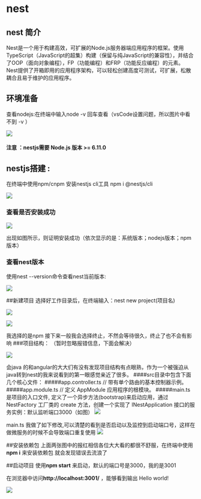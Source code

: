 # nest #
## nest 简介 ##
Nest是一个用于构建高效，可扩展的Node.js服务器端应用程序的框架。使用TypeScript（JavaScript的超集）构建（保留与纯JavaScript的兼容性），并结合了OOP（面向对象编程），FP（功能编程）和FRP（功能反应编程）的元素。
Nest提供了开箱即用的应用程序架构，可以轻松创建高度可测试，可扩展，松散耦合且易于维护的应用程序。

## 环境准备 ##

查看nodejs:在终端中输入node -v 回车查看（vsCode设置问题，所以图片中看不到 -v ）

![](https://i.imgur.com/ojtyQvj.png)

#### 注意 ：nestjs需要 Node.js 版本 >= 6.11.0

## nestjs搭建 :
在终端中使用npm/cnpm 安装nestjs  cli工具   npm i  @nestjs/cli

![](https://i.imgur.com/KCmukUT.png)

### 查看是否安装成功
![](https://i.imgur.com/We4XAzJ.png)

出现如图所示，则证明安装成功（依次显示的是：系统版本；nodejs版本；npm版本）
### 查看nest版本
使用nest --version命令查看nest当前版本:

![](https://i.imgur.com/hhBBjsd.png)

##新建项目
选择好工作目录后，在终端输入：nest new project(项目名)

![](https://i.imgur.com/JM01gLx.png)

![](https://i.imgur.com/G6S4bL0.png)

我选择的是npm 接下来一般我会选择终止，不然会等待很久，终止了也不会有影响
###项目结构：
（暂时忽略报错信息，下面会解决）

![](https://i.imgur.com/QpWH6FM.png)

会java 的和angular的大大们有没有发现项目结构有点眼熟，作为一个被强迫从java转到nest的我来说看到的第一眼感觉亲近了很多。
####src目录中包含下面几个核心文件：
#####app.controller.ts    // 带有单个路由的基本控制器示例。
#####app.module.ts    // 定义 AppModule 应用程序的根模块。
#####main.ts是项目的入口文件, 定义了一个异步方法(bootstrap)来启动应用，通过 NestFactory 工厂类的 create 方法，创建一个实现了 INestApplication 接口的服务实例：默认监听端口3000（如图）
![](https://i.imgur.com/Ivzxn3j.png)

main.ts   我做了如下修改,可以清楚的看到是否启动以及监控到启动端口号，这样在做微服务的时候不会导致端口重复使用
![](https://i.imgur.com/k9UId0S.png)

##安装依赖包
上面两张图中的报红相信各位大大看的都很不舒服，在终端中使用 **npm i**  来安装依赖包 就会发现错误去流浪了

##启动项目 
使用**npm start** 来启动，默认的端口号是3000，我的是3001

在浏览器中访问**http://localhost:3001/** ，能够看到输出 Hello world!

![](https://i.imgur.com/HI2qvbd.png)
